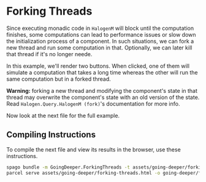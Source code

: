 # Forking Threads

Since executing monadic code in `HalogenM` will block until the computation finishes, some computations can lead to performance issues or slow down the initialization process of a component. In such situations, we can fork a new thread and run some computation in that. Optionally, we can later kill that thread if it's no longer neede.

In this example, we'll render two buttons. When clicked, one of them will simulate a computation that takes a long time whereas the other will run the same computation but in a forked thread.

**Warning:** forking a new thread and modifying the component's state in that thread may overwrite the component's state with an old version of the state. Read `Halogen.Query.HalogenM (fork)`'s documentation for more info.

Now look at the next file for the full example.

## Compiling Instructions

To compile the next file and view its results in the browser, use these instructions.

```bash
spago bundle -m GoingDeeper.ForkingThreads -t assets/going-deeper/forking-threads.js
parcel serve assets/going-deeper/forking-threads.html -o going-deeper/forking-threads--parcelified.html --open
```
